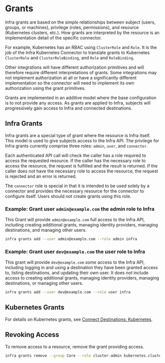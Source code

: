 # Grants

Infra grants are based on the simple relationships between subject (users, groups, or machines), privilege (roles, permissions), and resource (Kubernetes clusters, etc.). How grants are interpreted by the resource is an implementation detail of the specific connector.

For example, Kubernetes has an RBAC using `ClusterRole` and `Role`. It is the job of the Infra Kubernetes Connector to translate grants to Kubernetes `ClusterRole` and `ClusterRoleBinding`, and `Role` and `RoleBinding`.

Other integrations will have different authorization primitives and will therefore require different interpretations of grants. Some integrations may not implement authorization at all or have a significantly different implementation so the connector will need to implement its own authorization using the grant primitives.

Grants are implemented in an additive model where the base configuration is to not provide any access. As grants are applied to Infra, subjects will progressively gain access to Infra and connected destinations.

## Infra Grants

Infra grants are a special type of grant where the resource is Infra itself. This model is used to give subjects access to the Infra API. The privilege for Infra grants currently comprise three roles: `admin`, `user`, and `connector`.

Each authenticated API call will check the caller has a role required to access the requested resource. If the caller has the necessary role to access the resource, the request is fulfilled and the result is returned. If the caller does *not* have the necessary role to access the resource, the request is rejected and an error is returned.

The `connector` role is special in that it is intended to be used solely by a connector and provides the necessary resource for the connector to configure itself. Users should *not* create grants using this role.

### Example: Grant user `admin@example.com` the admin role to Infra

This Grant will provide `admin@example.com` full access to the Infra API, including creating additional grants, managing identity providers, managing destinations, and managing other users.

```bash
infra grants add --user admin@example.com --role admin infra
```

### Example: Grant user `dev@example.com` the user role to Infra

This grant will provide `dev@example.com` *some* access to the Infra API, including logging in and using a destination they have been granted access to, listing destinations, and updating their own user. It does *not* include access to creating additional grants, managing identity providers, managing destinations, or managing other users.

```bash
infra grants add --user dev@example.com --role user infra
```

## Kubernetes Grants

For details on Kubernetes grants, see [Connect Destinations: Kubernetes](../connectors/destinations/kubernetes.md#grants).

## Revoking Access

To remove access to a resource, remove the grant providing access.

```bash
infra grants remove --group Core --role cluster-admin kubernetes.cluster.namespace
```
